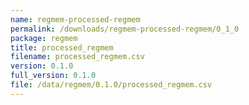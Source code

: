 ```yaml
---
name: regmem-processed-regmem
permalink: /downloads/regmem-processed-regmem/0_1_0
package: regmem
title: processed_regmem
filename: processed_regmem.csv
version: 0.1.0
full_version: 0.1.0
file: /data/regmem/0.1.0/processed_regmem.csv
---
```

